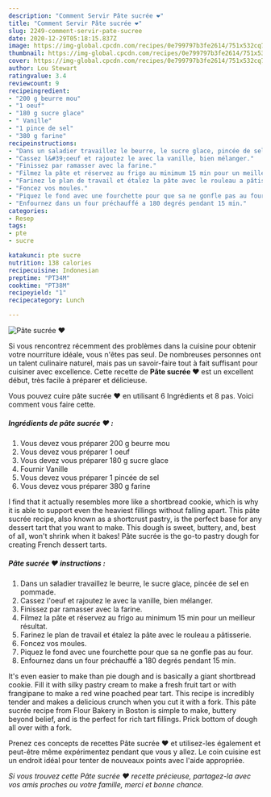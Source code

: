 ```yaml
---
description: "Comment Servir Pâte sucrée ❤"
title: "Comment Servir Pâte sucrée ❤"
slug: 2249-comment-servir-pate-sucree
date: 2020-12-29T05:18:15.837Z
image: https://img-global.cpcdn.com/recipes/0e799797b3fe2614/751x532cq70/pate-sucree-❤-photo-principale-de-la-recette.jpg
thumbnail: https://img-global.cpcdn.com/recipes/0e799797b3fe2614/751x532cq70/pate-sucree-❤-photo-principale-de-la-recette.jpg
cover: https://img-global.cpcdn.com/recipes/0e799797b3fe2614/751x532cq70/pate-sucree-❤-photo-principale-de-la-recette.jpg
author: Lou Stewart
ratingvalue: 3.4
reviewcount: 9
recipeingredient:
- "200 g beurre mou"
- "1 oeuf"
- "180 g sucre glace"
- " Vanille"
- "1 pince de sel"
- "380 g farine"
recipeinstructions:
- "Dans un saladier travaillez le beurre, le sucre glace, pincée de sel en pommade."
- "Cassez l&#39;oeuf et rajoutez le avec la vanille, bien mélanger."
- "Finissez par ramasser avec la farine."
- "Filmez la pâte et réservez au frigo au minimum 15 min pour un meilleur résultat."
- "Farinez le plan de travail et étalez la pâte avec le rouleau a pâtisserie."
- "Foncez vos moules."
- "Piquez le fond avec une fourchette pour que sa ne gonfle pas au four."
- "Enfournez dans un four préchauffé a 180 degrés pendant 15 min."
categories:
- Resep
tags:
- pte
- sucre

katakunci: pte sucre 
nutrition: 138 calories
recipecuisine: Indonesian
preptime: "PT34M"
cooktime: "PT38M"
recipeyield: "1"
recipecategory: Lunch

---
```



![Pâte sucrée ❤](https://img-global.cpcdn.com/recipes/0e799797b3fe2614/751x532cq70/pate-sucree-❤-photo-principale-de-la-recette.jpg)

Si vous rencontrez récemment des problèmes dans la cuisine pour obtenir votre nourriture idéale, vous n'êtes pas seul. De nombreuses personnes ont un talent culinaire naturel, mais pas un savoir-faire tout à fait suffisant pour cuisiner avec excellence. Cette recette de <strong> Pâte sucrée ❤ </strong> est un excellent début, très facile à préparer et délicieuse.

<!--inarticleads1-->

Vous pouvez cuire pâte sucrée ❤ en utilisant 6 Ingrédients et 8 pas. Voici comment vous faire cette.

##### Ingrédients de pâte sucrée ❤ :

1. Vous devez vous préparer 200 g beurre mou
1. Vous devez vous préparer 1 oeuf
1. Vous devez vous préparer 180 g sucre glace
1. Fournir  Vanille
1. Vous devez vous préparer 1 pincée de sel
1. Vous devez vous préparer 380 g farine


I find that it actually resembles more like a shortbread cookie, which is why it is able to support even the heaviest fillings without falling apart. This pâte sucrée recipe, also known as a shortcrust pastry, is the perfect base for any dessert tart that you want to make. This dough is sweet, buttery, and, best of all, won&#39;t shrink when it bakes! Pâte sucrée is the go-to pastry dough for creating French dessert tarts. 

<!--inarticleads2-->

##### Pâte sucrée ❤ instructions :

1. Dans un saladier travaillez le beurre, le sucre glace, pincée de sel en pommade.
1. Cassez l&#39;oeuf et rajoutez le avec la vanille, bien mélanger.
1. Finissez par ramasser avec la farine.
1. Filmez la pâte et réservez au frigo au minimum 15 min pour un meilleur résultat.
1. Farinez le plan de travail et étalez la pâte avec le rouleau a pâtisserie.
1. Foncez vos moules.
1. Piquez le fond avec une fourchette pour que sa ne gonfle pas au four.
1. Enfournez dans un four préchauffé a 180 degrés pendant 15 min.


It&#39;s even easier to make than pie dough and is basically a giant shortbread cookie. Fill it with silky pastry cream to make a fresh fruit tart or with frangipane to make a red wine poached pear tart. This recipe is incredibly tender and makes a delicious crunch when you cut it with a fork. This pâte sucrée recipe from Flour Bakery in Boston is simple to make, buttery beyond belief, and is the perfect for rich tart fillings. Prick bottom of dough all over with a fork. 

<!--inarticleads1-->

<p>
Prenez ces concepts de recettes Pâte sucrée ❤ et utilisez-les également et peut-être même expérimentez pendant que vous y allez. Le coin cuisine est un endroit idéal pour tenter de nouveaux points avec l'aide appropriée.
</p>

<p>
<i>Si vous trouvez cette Pâte sucrée ❤ recette précieuse, partagez-la avec vos amis proches ou votre famille, merci et bonne chance.</i>
</p>
